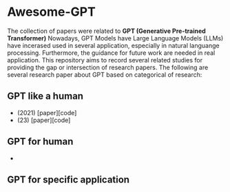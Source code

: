 # Awesome-GPT
The collection of papers were related to **GPT (Generative Pre-trained Transformer)**
Nowadays, GPT Models have Large Language Models (LLMs) have incerased used in several application, especially in natural languange processing. Furthermore, the guidance for future work are needed in real application. This repository aims to record several related studies for providing the gap or intersection of research papers. The following are several research paper about GPT based on categorical of research:
## GPT like a human
* (2021) [paper][code]
* (23) [paper][code]
## GPT for human
* 
## GPT for specific application
